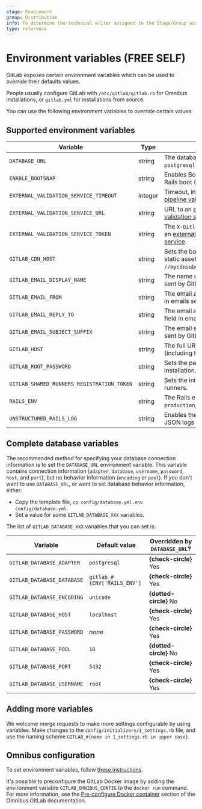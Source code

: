 ```yaml
---
stage: Enablement
group: Distribution
info: To determine the technical writer assigned to the Stage/Group associated with this page, see https://about.gitlab.com/handbook/engineering/ux/technical-writing/#assignments
type: reference
---
```


# Environment variables **(FREE SELF)**

GitLab exposes certain environment variables which can be used to override
their defaults values.

People usually configure GitLab with `/etc/gitlab/gitlab.rb` for Omnibus
installations, or `gitlab.yml` for installations from source.

You can use the following environment variables to override certain values:

## Supported environment variables

| Variable                                   | Type    | Description                                                                                             |
|--------------------------------------------|---------|---------------------------------------------------------------------------------------------------------|
| `DATABASE_URL`                             | string  | The database URL; is of the form: `postgresql://localhost/blog_development`.                            |
| `ENABLE_BOOTSNAP`                          | string  | Enables Bootsnap for speeding up initial Rails boot (`1` to enable).                                    |
| `EXTERNAL_VALIDATION_SERVICE_TIMEOUT`      | integer | Timeout, in seconds, for an [external CI/CD pipeline validation service](external_pipeline_validation.md). Default is `5`. |
| `EXTERNAL_VALIDATION_SERVICE_URL`          | string  | URL to an [external CI/CD pipeline validation service](external_pipeline_validation.md).                |
| `EXTERNAL_VALIDATION_SERVICE_TOKEN`        | string  | The `X-Gitlab-Token` for authentication with an [external CI/CD pipeline validation service](external_pipeline_validation.md). |
| `GITLAB_CDN_HOST`                          | string  | Sets the base URL for a CDN to serve static assets (for example, `//mycdnsubdomain.fictional-cdn.com`). |
| `GITLAB_EMAIL_DISPLAY_NAME`                | string  | The name used in the **From** field in emails sent by GitLab.                                           |
| `GITLAB_EMAIL_FROM`                        | string  | The email address used in the **From** field in emails sent by GitLab.                                  |
| `GITLAB_EMAIL_REPLY_TO`                    | string  | The email address used in the **Reply-To** field in emails sent by GitLab.                              |
| `GITLAB_EMAIL_SUBJECT_SUFFIX`              | string  | The email subject suffix used in emails sent by GitLab.                                                 |
| `GITLAB_HOST`                              | string  | The full URL of the GitLab server (including `http://` or `https://`).                                  |
| `GITLAB_ROOT_PASSWORD`                     | string  | Sets the password for the `root` user on installation.                                                  |
| `GITLAB_SHARED_RUNNERS_REGISTRATION_TOKEN` | string  | Sets the initial registration token used for runners.                                                   |
| `RAILS_ENV`                                | string  | The Rails environment; can be one of `production`, `development`, `staging`, or `test`.                 |
| `UNSTRUCTURED_RAILS_LOG`                   | string  | Enables the unstructured log in addition to JSON logs (defaults to `true`).                             |

## Complete database variables

The recommended method for specifying your database connection information is
to set the `DATABASE_URL` environment variable. This variable contains
connection information (`adapter`, `database`, `username`, `password`, `host`,
and `port`), but no behavior information (`encoding` or `pool`). If you don't
want to use `DATABASE_URL`, or want to set database behavior information,
either:

- Copy the template file, `cp config/database.yml.env config/database.yml`.
- Set a value for some `GITLAB_DATABASE_XXX` variables.

The list of `GITLAB_DATABASE_XXX` variables that you can set is:

| Variable                    | Default value                  | Overridden by `DATABASE_URL`? |
|-----------------------------|--------------------------------|-------------------------------|
| `GITLAB_DATABASE_ADAPTER`   | `postgresql`                   | **{check-circle}** Yes        |
| `GITLAB_DATABASE_DATABASE`  | `gitlab_#{ENV['RAILS_ENV']`    | **{check-circle}** Yes        |
| `GITLAB_DATABASE_ENCODING`  | `unicode`                      | **{dotted-circle}** No        |
| `GITLAB_DATABASE_HOST`      | `localhost`                    | **{check-circle}** Yes        |
| `GITLAB_DATABASE_PASSWORD`  | _none_                         | **{check-circle}** Yes        |
| `GITLAB_DATABASE_POOL`      | `10`                           | **{dotted-circle}** No        |
| `GITLAB_DATABASE_PORT`      | `5432`                         | **{check-circle}** Yes        |
| `GITLAB_DATABASE_USERNAME`  | `root`                         | **{check-circle}** Yes        |

## Adding more variables

We welcome merge requests to make more settings configurable by using variables.
Make changes to the `config/initializers/1_settings.rb` file, and use the
naming scheme `GITLAB_#{name in 1_settings.rb in upper case}`.

## Omnibus configuration

To set environment variables, follow [these instructions](https://docs.gitlab.com/omnibus/settings/environment-variables.html).

It's possible to preconfigure the GitLab Docker image by adding the environment
variable `GITLAB_OMNIBUS_CONFIG` to the `docker run` command.
For more information, see the [Pre-configure Docker container](https://docs.gitlab.com/omnibus/docker/#pre-configure-docker-container)
section of the Omnibus GitLab documentation.
